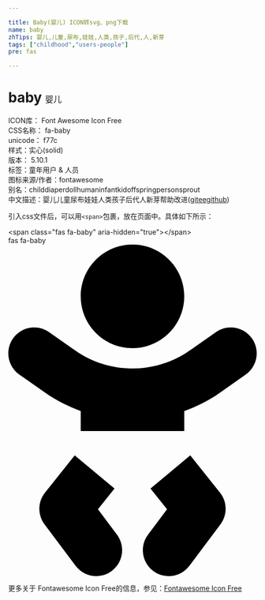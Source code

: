 ```yaml
---

title: Baby(婴儿) ICON转svg、png下载
name: baby
zhTips: 婴儿,儿童,尿布,娃娃,人类,孩子,后代,人,新芽
tags: ["childhood","users-people"]
pre: fas

---
```


# baby  <small style="font-size: 60%;font-weight: 100">婴儿</small>


<div class="detail-page">
<p>
<span>
ICON库：
<span class="badge-secondary badge">Font Awesome Icon Free</span> 
</span>
<br/>
<span>
CSS名称：
<span class="badge-secondary badge">fa-baby</span> 
</span>
<br/>
<span>
unicode：
<span class="badge-secondary badge">f77c</span> 
<copy-btn content='f77c' btn-title=""></copy-btn>
<copy-btn :content='String.fromCodePoint(parseInt("f77c", 16))' btn-title="复制U"></copy-btn>
</span><br/><span>样式：<span class="badge-light badge">实心(solid)</span></span>
<br/>
<span>
版本：
<span class="badge-secondary badge">5.10.1</span> 
</span><br/><span>标签：<span class="badge-light badge"><router-link to="/tags/childhood.html">童年</router-link></span><span class="badge-light badge"><router-link to="/tags/users-people.html">用户 & 人员</router-link></span></span>
<br/>
<span>图标来源/作者：<span class="badge-light badge">fontawesome</span></span> 
<br/>
<span>别名：<span class="badge-light badge">child</span><span class="badge-light badge">diaper</span><span class="badge-light badge">doll</span><span class="badge-light badge">human</span><span class="badge-light badge">infant</span><span class="badge-light badge">kid</span><span class="badge-light badge">offspring</span><span class="badge-light badge">person</span><span class="badge-light badge">sprout</span></span><br/><span class="zh-detail">中文描述：<span class="badge-primary badge">婴儿</span><span class="badge-primary badge">儿童</span><span class="badge-primary badge">尿布</span><span class="badge-primary badge">娃娃</span><span class="badge-primary badge">人类</span><span class="badge-primary badge">孩子</span><span class="badge-primary badge">后代</span><span class="badge-primary badge">人</span><span class="badge-primary badge">新芽</span><span class="help-link"><span>帮助改进</span>(<a href="https://gitee.com/liuwave/icon-helper/edit/master/json/fontawesome/solid/baby.json" target="_blank" rel="noopener noreferrer">gitee</a><a href="https://github.com/liuwave/icon-helper/edit/master/json/fontawesome/solid/baby.json" target="_blank" rel="noopener noreferrer">github</a></span>)</span><br/>
</p>
</div>
<div class="alert alert-dark">
  <i class="fas fa-baby fa-xs"></i>
  <i class="fas fa-baby fa-sm"></i>
  <i class="fas fa-baby fa-lg"></i>
  <i class="fas fa-baby fa-2x"></i>
  <i class="fas fa-baby fa-3x"></i>
  <i class="fas fa-baby fa-5x"></i>
  <i class="fas fa-baby fa-7x"></i>
</div>
<div>
  <p>引入css文件后，可以用<code>&lt;span&gt;</code>包裹，放在页面中。具体如下所示：    
  </p>
  <div class="alert alert-primary" style="font-size: 14px">
    &lt;span class="fas fa-baby" aria-hidden="true"&gt;&lt;/span&gt;
    <copy-btn content='<span class="fas fa-baby" aria-hidden="true"></span>'></copy-btn>
  </div>
  <div class="alert alert-secondary">
    <i class="fas fa-baby"
    style="font-size: 24px"
    aria-hidden="true"></i> fas fa-baby
    <copy-btn content="fas fa-baby" btn-title="复制图标名称"></copy-btn>
  </div>
</div>
<div id="svg" class="svg-wrap">
<svg xmlns="http://www.w3.org/2000/svg" viewBox="0 0 384 512"><path d="M192 160c44.2 0 80-35.8 80-80S236.2 0 192 0s-80 35.8-80 80 35.8 80 80 80zm-53.4 248.8l25.6-32-61.5-51.2L56.8 383c-11.4 14.2-11.7 34.4-.8 49l48 64c7.9 10.5 19.9 16 32 16 8.3 0 16.8-2.6 24-8 17.7-13.2 21.2-38.3 8-56l-29.4-39.2zm142.7-83.2l-61.5 51.2 25.6 32L216 448c-13.2 17.7-9.7 42.8 8 56 7.2 5.4 15.6 8 24 8 12.2 0 24.2-5.5 32-16l48-64c10.9-14.6 10.6-34.8-.8-49l-45.9-57.4zM376.7 145c-12.7-18.1-37.6-22.4-55.7-9.8l-40.6 28.5c-52.7 37-124.2 37-176.8 0L63 135.3C44.9 122.6 20 127 7.3 145-5.4 163.1-1 188 17 200.7l40.6 28.5c17 11.9 35.4 20.9 54.4 27.9V288h160v-30.8c19-7 37.4-16 54.4-27.9l40.6-28.5c18.1-12.8 22.4-37.7 9.7-55.8z"/></svg>
</div>
<detail full-name='fa-baby'></detail>
    
<div><p>更多关于  Fontawesome Icon Free的信息，参见：<a target="_blank" href="https://iconhelper.cn/fontawesome.html">Fontawesome Icon Free</a>
</p></div>

